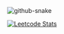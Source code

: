 <picture>
  <source
    media="(prefers-color-scheme: dark)"
    srcset="https://github.com/Fiufew/Fiufew/blob/output/github-contribution-grid-snake-dark.svg"
  />
  <img alt="github-snake" src="github-snake.svg"/>
</picture>


[![Leetcode Stats](https://leetcard.jacoblin.cool/Fiufew?border=0&radius=20)](https://leetcode.com/Fiufew)
